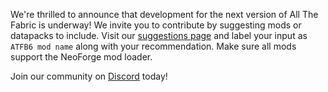 We're thrilled to announce that development for the next version of All The Fabric is underway! We invite you to contribute by suggesting mods or datapacks to include. Visit our [suggestions page](https://ampznetwork.com/forum/suggestions/4) and label your input as `ATFB6 mod name` along with your recommendation. Make sure all mods support the NeoForge mod loader.

Join our community on [Discord](https://discord.ampznetwork.com) today!
